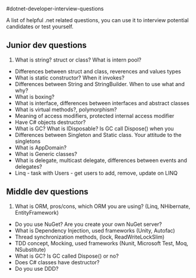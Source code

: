 #dotnet-developer-interview-questions

A list of helpful .net related questions, you can use it to interview potential candidates or test yourself.


## Junior dev questions

1. What is string? struct or class? What is intern pool?
* Differences between struct and class, reverences and values types
* What is static constructor? When it invokes?
* Differences between String and StringBuilder. When to use what and why?
* What is boxing?
* What is interface, differences between interfaces and abstract classes
* What is virtual methods?, polymorphism?
* Meaning of access modifiers, protected internal access modifier
* Have C# objects destructor?
* What is GC? What is IDisposable? Is GC call Dispose() when you  
* Differences between Singleton and Static class. Your attitude to the singletons
* What is AppDomain?
* What is Generic classes?
* What is delegate, multicast delegate, differences between events and delegates?
* Linq - task with Users - get users to add, remove, update on LINQ

## Middle dev questions
1. What is ORM, pros/cons, which ORM you are using? (Linq, NHibernate, EntityFramework)
* Do you use NuGet? Are you create your own NuGet server?
* What is Dependency Injection, used frameworks (Unity, Autofac)
* Thread synchronization methods, (lock, ReadWriteLockSlim)
* TDD concept, Mocking, used frameworks (Nunit, Microsoft Test, Moq, NSubstitute)
* What is GC? Is GC called Dispose() or no?
* Does C# classes have destructor?
* Do you use DDD?
